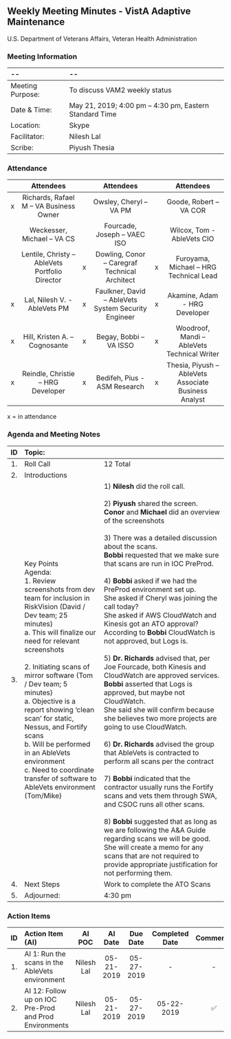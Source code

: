 ## Weekly Meeting Minutes  - VistA Adaptive Maintenance
U.S. Department of Veterans Affairs, Veteran Health Administration


### Meeting Information
| -- | -- |
|:---|:---|
| Meeting Purpose: | To discuss VAM2 weekly status  |
| Date & Time: | May 21, 2019; 4:00 pm – 4:30 pm, Eastern Standard Time |
| Location:	| Skype | 
| Facilitator:	| Nilesh Lal |
| Scribe: | Piyush Thesia |


### Attendance

|  | Attendees |  | Attendees	|  | Attendees |
|:---:|:---:|:---:|:---:|:---:|:---:|
| x | Richards, Rafael M – VA Business Owner |  | Owsley, Cheryl – VA PM |  | Goode, Robert – VA COR |
|   | Weckesser, Michael – VA CS |  | Fourcade, Joseph – VAEC ISO |  | Wilcox, Tom - AbleVets CIO | 
|  | Lentile, Christy – AbleVets Portfolio Director | x | Dowling, Conor – Caregraf Technical Architect | x | Furoyama, Michael – HRG Technical Lead | 
| x | Lal, Nilesh V. - AbleVets PM | x | Faulkner, David – AbleVets System Security Engineer | x | Akamine, Adam - HRG Developer |
| x | Hill, Kristen A. – Cognosante | x | Begay, Bobbi – VA ISSO  | x | Woodroof, Mandi – AbleVets Technical Writer |
| x | Reindle, Christie – HRG Developer | x | Bedifeh, Pius - ASM Research  | x | Thesia, Piyush – AbleVets Associate Business Analyst |

x = in attendance




### Agenda and Meeting Notes

| ID | Topic: |  |
|:---:|:---|:---|
| 1. | Roll Call | 12 Total |
| 2. | Introductions |  | 
| 3. | Key Points </br> Agenda: </br> 1.	Review screenshots from dev team for inclusion in RiskVision (David / Dev team; 25 minutes) </br> a.	This will finalize our need for relevant screenshots </br> </br> 2.	Initiating scans of mirror software  (Tom / Dev team;  5 minutes) </br> a.	Objective is a report showing ‘clean scan’ for static, Nessus, and Fortify scans </br> b.	Will be performed in an  AbleVets environment </br> c.	Need to coordinate transfer of software to AbleVets environment  (Tom/Mike) </br> | 1)	**Nilesh** did the roll call. </br> </br> 2)	**Piyush** shared the screen. </br> **Conor** and **Michael** did an overview of the screenshots </br> </br> 3)	There was a detailed discussion about the scans. </br> **Bobbi** requested that we make sure that scans are run in IOC PreProd. </br> </br> 4) **Bobbi** asked if we had the PreProd environment set up. </br> She asked if Cheryl was joining the call today? </br> She asked if AWS CloudWatch and Kinesis got an ATO approval?  </br> According to **Bobbi** CloudWatch is not approved, but Logs is. </br> </br> 5) **Dr. Richards** advised that, per Joe Fourcade, both Kinesis and CloudWatch are approved services. </br> **Bobbi** asserted that Logs is approved, but maybe not CloudWatch. </br> She said she will confirm because she believes two more projects are going to use CloudWatch. </br> </br> 6) **Dr. Richards** advised the group that AbleVets is contracted to perform all scans per the contract </br> </br>  7) **Bobbi** indicated that the contractor usually runs the Fortify scans and vets them through SWA, and CSOC runs all other scans. </br> </br> 8) **Bobbi** suggested that as long as we are following the A&A Guide regarding scans we will be good.  She will create a memo for any scans that are not required to provide appropriate justification for not performing them. |
| 4. |	Next Steps | Work to complete the ATO Scans |
| 5. | Adjourned: | 4:30 pm |



### Action Items

| ID | Action Item (AI) | AI POC | AI Date | Due Date | Completed Date | Comments |
|:---:|:---|:---:|:---:|:---:|:---:|:---:|
| 1. | AI 1: Run the scans in the AbleVets environment| Nilesh Lal | 05-21-2019 | 05-27-2019 | - | - | 
| 2. | AI 12: Follow up on IOC Pre-Prod and Prod Environments | Nilesh Lal | 05-21-2019 | 05-27-2019 | 05-22-2019 | :white_check_mark: | 






